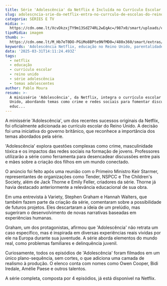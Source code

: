 ```yaml
---
title: Série 'Adolescência' da Netflix é Incluída no Currículo Escolar do Reino Unido
slug: adolescncia-srie-da-netflix-entra-no-currculo-de-escolas-do-reino-unido
categoria: SÉRIES E TV
midia: >-
  https://cdn.ome.lt/XcvDkzxjTY9m13SdZ74RL2wEqAc=/987x0/smart/uploads/conteudo/fotos/OMELETE_CAPA_-_2025-03-31T102508.750.png
tipoMidia: imagem
thumb: >-
  https://cdn.ome.lt/M_Hb7eT0DO-PGiMo8BPte9NfMD0=/480x360/smart/extras/conteudos/omelete_THUMB_-_2025-03-31T102455.280.png
keywords: 'Adolescência Netflix, educação no Reino Unido, parentalidade na era digital'
data: '2025-03-31T14:11:24.493Z'
tags:
  - netflix
  - educação
  - currículo escolar
  - reino unido
  - série adolescência
  - temas adolescentes
author: Pablo Moura
resumo: >-
  A minissérie 'Adolescência', da Netflix, integra o currículo escolar do Reino
  Unido, abordando temas como crime e redes sociais para fomentar discussões
  educ...
---
```


A minissérie 'Adolescência', um dos recentes sucessos originais da Netflix, foi oficialmente adicionada ao currículo escolar do Reino Unido. A decisão foi uma iniciativa do governo britânico, que reconhece a importância dos temas abordados pela série. 

'Adolescência' explora questões complexas como crime, masculinidade tóxica e os impactos das redes sociais na formação de jovens. Professores utilizarão a série como ferramenta para desencadear discussões entre pais e mães sobre a criação dos filhos em um mundo conectado. 

O anúncio foi feito após uma reunião com o Primeiro Ministro Keir Starmer, representantes de organizações como Tender, NSPCC e The Children's Society, além de Jack Thorne e Emily Feller, criadores da série. Thorne já havia destacado anteriormente a relevância educacional de sua obra. 

Em uma entrevista à Variety, Stephen Graham e Hannah Walters, que também fazem parte da criação da série, comentaram sobre a possibilidade de futuros projetos. Eles descartaram a ideia de um prelúdio, mas sugeriram o desenvolvimento de novas narrativas baseadas em experiências humanas. 

Graham, um dos protagonistas, afirmou que 'Adolescência' não retrata um caso específico, mas é inspirada em diversas experiências reais vividas por ele na Europa durante sua juventude. A série aborda elementos do mundo real, como problemas familiares e delinquência juvenil. 

Curiosamente, todos os episódios de 'Adolescência' foram filmados em um único plano-sequência, sem cortes, o que adiciona uma camada de realismo à produção. O elenco conta com nomes como Owen Cooper, Bidi Iredale, Amélie Paese e outros talentos. 

A série completa, composta por 4 episódios, já está disponível na Netflix.
